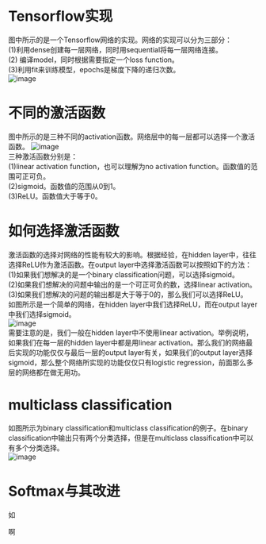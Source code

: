 # Tensorflow实现
图中所示的是一个Tensorflow网络的实现。网络的实现可以分为三部分：</br>
(1)利用dense创建每一层网络，同时用sequential将每一层网络连接。</br>
(2) 编译model，同时根据需要指定一个loss function。</br>
(3)利用fit来训练模型，epochs是梯度下降的递归次数。</br>
![image](https://github.com/zhangruiouc/Machine-Learning-Course/assets/130215873/bf69977a-5d3c-4d27-a1f9-62cf68fad6af)</br>
# 不同的激活函数
图中所示的是三种不同的activation函数。网络层中的每一层都可以选择一个激活函数。
![image](https://github.com/zhangruiouc/Machine-Learning-Course/assets/130215873/d6f0a383-75aa-4d69-9ee3-7e4dbf0d541b)</br>
三种激活函数分别是：</br>
(1)linear activation function，也可以理解为no activation function。函数值的范围可正可负。</br>
(2)sigmoid。函数值的范围从0到1。</br>
(3)ReLU。函数值大于等于0。</br>
# 如何选择激活函数
激活函数的选择对网络的性能有较大的影响。根据经验，在hidden layer中，往往选择ReLU作为激活函数。在output layer中选择激活函数可以按照如下的方法：</br>
(1)如果我们想解决的是一个binary classification问题，可以选择sigmoid。</br>
(2)如果我们想解决的问题中输出的是一个可正可负的数，选择linear activation。</br>
(3)如果我们想解决的问题的输出都是大于等于0的，那么我们可以选择ReLU。</br>
如图所示是一个简单的网络，在hidden layer中我们选择ReLU，而在output layer中我们选择sigmoid。</br>
![image](https://github.com/zhangruiouc/Machine-Learning-Course/assets/130215873/92611eda-c576-4ae4-86df-9db60ffb28d0)</br>
需要注意的是，我们一般在hidden layer中不使用linear activation。举例说明，如果我们在每一层的hidden layer中都是用linear activation。那么我们的网络最后实现的功能仅仅与最后一层的output layer有关，如果我们的output layer选择sigmoid，那么整个网络所实现的功能仅仅只有logistic regression，前面那么多层的网络都在做无用功。</br>
# multiclass classification
如图所示为binary classification和multiclass classification的例子。在binary classification中输出只有两个分类选择，但是在multiclass classification中可以有多个分类选择。</br>
![image](https://github.com/zhangruiouc/Machine-Learning-Course/assets/130215873/8759c284-9d31-4c00-b67b-b0527f03b14c)
# Softmax与其改进
如

啊






